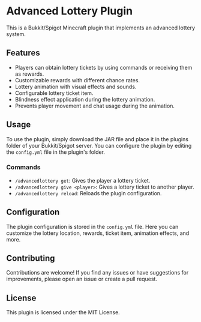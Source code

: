 # Advanced Lottery Plugin

This is a Bukkit/Spigot Minecraft plugin that implements an advanced lottery system.

## Features

- Players can obtain lottery tickets by using commands or receiving them as rewards.
- Customizable rewards with different chance rates.
- Lottery animation with visual effects and sounds.
- Configurable lottery ticket item.
- Blindness effect application during the lottery animation.
- Prevents player movement and chat usage during the animation.

## Usage

To use the plugin, simply download the JAR file and place it in the plugins folder of your Bukkit/Spigot server. You can configure the plugin by editing the `config.yml` file in the plugin's folder.

### Commands

- `/advancedlottery get`: Gives the player a lottery ticket.
- `/advancedlottery give <player>`: Gives a lottery ticket to another player.
- `/advancedlottery reload`: Reloads the plugin configuration.

## Configuration

The plugin configuration is stored in the `config.yml` file. Here you can customize the lottery location, rewards, ticket item, animation effects, and more.

## Contributing

Contributions are welcome! If you find any issues or have suggestions for improvements, please open an issue or create a pull request.

## License

This plugin is licensed under the MIT License. 

